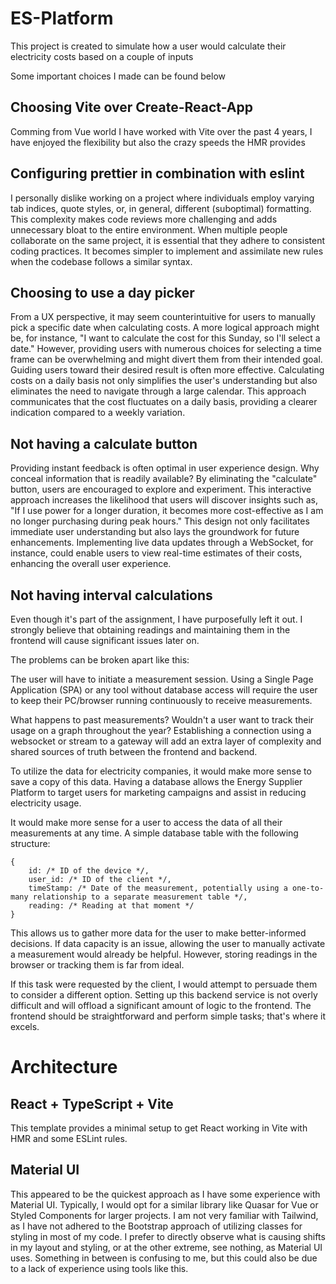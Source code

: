 # ES-Platform

This project is created to simulate how a user would calculate their electricity costs based on a couple of inputs

Some important choices I made can be found below

## Choosing Vite over Create-React-App

Comming from Vue world I have worked with Vite over the past 4 years, I have enjoyed the flexibility but also the crazy speeds the HMR provides

## Configuring prettier in combination with eslint

I personally dislike working on a project where individuals employ varying tab indices, quote styles, or, in general, different (suboptimal) formatting. This complexity makes code reviews more challenging and adds unnecessary bloat to the entire environment. When multiple people collaborate on the same project, it is essential that they adhere to consistent coding practices. It becomes simpler to implement and assimilate new rules when the codebase follows a similar syntax.

## Choosing to use a day picker

From a UX perspective, it may seem counterintuitive for users to manually pick a specific date when calculating costs. A more logical approach might be, for instance, "I want to calculate the cost for this Sunday, so I'll select a date." However, providing users with numerous choices for selecting a time frame can be overwhelming and might divert them from their intended goal. Guiding users toward their desired result is often more effective. Calculating costs on a daily basis not only simplifies the user's understanding but also eliminates the need to navigate through a large calendar. This approach communicates that the cost fluctuates on a daily basis, providing a clearer indication compared to a weekly variation.

## Not having a calculate button

Providing instant feedback is often optimal in user experience design. Why conceal information that is readily available? By eliminating the "calculate" button, users are encouraged to explore and experiment. This interactive approach increases the likelihood that users will discover insights such as, "If I use power for a longer duration, it becomes more cost-effective as I am no longer purchasing during peak hours." This design not only facilitates immediate user understanding but also lays the groundwork for future enhancements. Implementing live data updates through a WebSocket, for instance, could enable users to view real-time estimates of their costs, enhancing the overall user experience.

## Not having interval calculations

Even though it's part of the assignment, I have purposefully left it out. I strongly believe that obtaining readings and maintaining them in the frontend will cause significant issues later on.

The problems can be broken apart like this:

The user will have to initiate a measurement session. Using a Single Page Application (SPA) or any tool without database access will require the user to keep their PC/browser running continuously to receive measurements.

What happens to past measurements? Wouldn't a user want to track their usage on a graph throughout the year? Establishing a connection using a websocket or stream to a gateway will add an extra layer of complexity and shared sources of truth between the frontend and backend.

To utilize the data for electricity companies, it would make more sense to save a copy of this data. Having a database allows the Energy Supplier Platform to target users for marketing campaigns and assist in reducing electricity usage.

It would make more sense for a user to access the data of all their measurements at any time. A simple database table with the following structure:

```
{
    id: /* ID of the device */,
    user_id: /* ID of the client */,
    timeStamp: /* Date of the measurement, potentially using a one-to-many relationship to a separate measurement table */,
    reading: /* Reading at that moment */
}
```

This allows us to gather more data for the user to make better-informed decisions. If data capacity is an issue, allowing the user to manually activate a measurement would already be helpful. However, storing readings in the browser or tracking them is far from ideal.

If this task were requested by the client, I would attempt to persuade them to consider a different option. Setting up this backend service is not overly difficult and will offload a significant amount of logic to the frontend. The frontend should be straightforward and perform simple tasks; that's where it excels.

# Architecture

## React + TypeScript + Vite

This template provides a minimal setup to get React working in Vite with HMR and some ESLint rules.

## Material UI

This appeared to be the quickest approach as I have some experience with Material UI. Typically, I would opt for a similar library like Quasar for Vue or Styled Components for larger projects. I am not very familiar with Tailwind, as I have not adhered to the Bootstrap approach of utilizing classes for styling in most of my code. I prefer to directly observe what is causing shifts in my layout and styling, or at the other extreme, see nothing, as Material UI uses. Something in between is confusing to me, but this could also be due to a lack of experience using tools like this.
